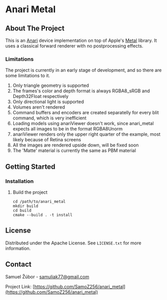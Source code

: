 # Anari Metal

## About The Project

This is an [Anari](https://github.com/KhronosGroup/ANARI-SDK) device implementation on top of Apple's [Metal](https://developer.apple.com/metal/) library. It uses a classical forward renderer with no postprocessing effects.

### Limitations

The project is currently in an early stage of development, and so there are some limitations to it.

1. Only triangle geometry is supported
2. The frames's color and depth format is always RGBA8_sRGB and Depth32Float respectively
3. Only directional light is supported
4. Volumes aren't rendered
5. Command buffers and encoders are created separatelly for every blit command, which is very inefficient
6. Loading models using anariViewer doesn't work, since anari_metal expects all images to be in the format RGBA8Unorm
7. anariViewer renders only the upper right quarter of the example, most likely because of Retina screens
8. All the images are rendered upside down, will be fixed soon
9. The 'Matte' material is currently the same as PBM material

## Getting Started

### Installation

1. Build the project
    ```
    cd /path/to/anari_metal
    mkdir build
    cd build
    cmake --build . -t install
    ```

## License

Distributed under the Apache License. See `LICENSE.txt` for more information.

## Contact

Samuel Žúbor - samuliak77@gmail.com

Project Link: [https://github.com/SamoZ256/anari_metal](https://github.com/SamoZ256/anari_metal)